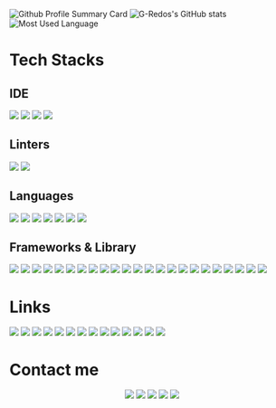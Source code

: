 ![Github Profile Summary Card](https://github-profile-summary-cards.vercel.app/api/cards/profile-details?username=G-Redos&theme=vue&card_width=1500px)
![G-Redos's GitHub stats](https://github-readme-stats.vercel.app/api?username=G-Redos&count_private=true&show_icons=true&include_all_commits=true&card_width=325px)
![Most Used Language](https://github-readme-stats.vercel.app/api/top-langs/?username=G-Redos&card_height=80px&card_width=325px)
# Tech Stacks
## IDE
<div align="left">
  <img src="https://img.shields.io/badge/replit-667881?style=for-the-badge&logo=replit&logoColor=white"/>
  <img src="https://img.shields.io/badge/VIM-%2311AB00.svg?&style=for-the-badge&logo=vim&logoColor=white"/>
  <img src="https://img.shields.io/badge/VSCode-0078D4?style=for-the-badge&logo=visual%20studio%20code&logoColor=white"/>
  <img src="https://img.shields.io/badge/Visual_Studio-5C2D91?style=for-the-badge&logo=visual%20studio&logoColor=white"/>
</div>

## Linters
<div align="left">
  <img src="https://img.shields.io/badge/eslint-3A33D1?style=for-the-badge&logo=eslint&logoColor=white"/>
  <img src="https://img.shields.io/badge/prettier-1A2C34?style=for-the-badge&logo=prettier&logoColor=F7BA3E"/>
</div>

## Languages
<div align="left">
  <img src="https://img.shields.io/badge/CSS3-1572B6?style=for-the-badge&logo=css3&logoColor=white"/>
  <img src="https://img.shields.io/badge/HTML5-E34F26?style=for-the-badge&logo=html5&logoColor=white"/>
  <img src="https://img.shields.io/badge/JavaScript-323330?style=for-the-badge&logo=javascript&logoColor=F7DF1E"/>
  <img src=" 	https://img.shields.io/badge/json-5E5C5C?style=for-the-badge&logo=json&logoColor=white"/>

  <img src="https://img.shields.io/badge/Ruby-CC342D?style=for-the-badge&logo=ruby&logoColor=white"/>
  <img src="https://img.shields.io/badge/Scratch-4D97FF?style=for-the-badge&logo=Scratch&logoColor=white"/>
  <img src="https://img.shields.io/badge/TypeScript-007ACC?style=for-the-badge&logo=typescript&logoColor=white"/>
</div>

## Frameworks & Library
<div align="left">
  <img src="https://img.shields.io/badge/Amazon_AWS-FF9900?style=for-the-badge&logo=amazonaws&logoColor=white"/>
  <img src="https://img.shields.io/badge/Cloudflare-F38020?style=for-the-badge&logo=Cloudflare&logoColor=white"/>
  <img src="https://img.shields.io/badge/Cypress-17202C?style=for-the-badge&logo=cypress&logoColor=white"/>
  <img src="https://img.shields.io/badge/Docker-2CA5E0?style=for-the-badge&logo=docker&logoColor=white"/>
  <img src="https://img.shields.io/badge/Express.js-000000?style=for-the-badge&logo=express&logoColor=white"/>
  <img src="https://img.shields.io/badge/GIT-E44C30?style=for-the-badge&logo=git&logoColor=white"/>
  <img src="https://img.shields.io/badge/GitHub_Actions-2088FF?style=for-the-badge&logo=github-actions&logoColor=white"/>
  <img src="https://img.shields.io/badge/Handlebars.js-f0772b?style=for-the-badge&logo=handlebarsdotjs&logoColor=black"/>
  <img src="https://img.shields.io/badge/Heroku-430098?style=for-the-badge&logo=heroku&logoColor=white"/>
  <img src="https://img.shields.io/badge/Jest-C21325?style=for-the-badge&logo=jest&logoColor=white"/>
  <img src="https://img.shields.io/badge/Jira-0052CC?style=for-the-badge&logo=Jira&logoColor=white"/>
  <img src="https://img.shields.io/badge/jQuery-0769AD?style=for-the-badge&logo=jquery&logoColor=white"/>
  <img src="https://img.shields.io/badge/Markdown-000000?style=for-the-badge&logo=markdown&logoColor=white"/>
  <img src="https://img.shields.io/badge/microsoft%20azure-0089D6?style=for-the-badge&logo=microsoft-azure&logoColor=white"/>
  <img src="https://img.shields.io/badge/MongoDB-4EA94B?style=for-the-badge&logo=mongodb&logoColor=white"/>
  <img src="https://img.shields.io/badge/MySQL-005C84?style=for-the-badge&logo=mysql&logoColor=white"/>
  <img src="https://img.shields.io/badge/Node.js-339933?style=for-the-badge&logo=nodedotjs&logoColor=white"/>
  <img src="https://img.shields.io/badge/npm-CB3837?style=for-the-badge&logo=npm&logoColor=white"/>
  <img src="https://img.shields.io/badge/PostgreSQL-316192?style=for-the-badge&logo=postgresql&logoColor=white"/>
  <img src="https://img.shields.io/badge/Postman-FF6C37?style=for-the-badge&logo=Postman&logoColor=white"/>
  <img src="https://img.shields.io/badge/Sass-CC6699?style=for-the-badge&logo=sass&logoColor=white"/>
  <img src="https://img.shields.io/badge/Tailwind_CSS-38B2AC?style=for-the-badge&logo=tailwind-css&logoColor=white"/>
  <img src="https://img.shields.io/badge/windows%20terminal-4D4D4D?style=for-the-badge&logo=windows%20terminal&logoColor=white"/>
</div>

# Links
<div align="left">
  <a href="https://www.codecademy.com/profiles/G.Redos" target="_blank"><img src="https://img.shields.io/badge/Codecademy-FFF0E5?style=for-the-badge&logo=codecademy&logoColor=303347" 
  target="_blank"></a>
  <a href="https://www.codewars.com/users/g-redos" target="_blank"><img src="https://img.shields.io/badge/Codepen-000000?style=for-the-badge&logo=codepen&logoColor=white" 
  target="_blank"></a>
  <a href="https://www.codewars.com/users/g-redos" target="_blank"><img src="https://img.shields.io/badge/Codewars-B1361E?style=for-the-badge&logo=Codewars&logoColor=white" target="_blank"></a>
  <a href="https://www.codewars.com/users/g-redos" target="_blank"><img src="https://img.shields.io/badge/Coursera-%230056D2.svg?style=for-the-badge&logo=Coursera&logoColor=white" 
  target="_blank"></a>
  <a href="https://www.freecodecamp.org/fcc6f52230a-6d1d-4d58-ad5c-ac1c7eaa67f6" target="_blank"> 
  <img src="https://img.shields.io/badge/Freecodecamp-%23123.svg?&style=for-the-badge&logo=freecodecamp&logoColor=green" 
  target="_blank"></a>
  <a href="https://www.freecodecamp.org/fcc6f52230a-6d1d-4d58-ad5c-ac1c7eaa67f6" target="_blank"> 
  <img src="https://img.shields.io/badge/GeeksforGeeks-298D46?style=for-the-badge&logo=geeksforgeeks&logoColor=white" 
  target="_blank"></a>
  <a href="https://github.com/G-Redos" target="_blank"> 
  <img src="https://img.shields.io/badge/GitHub-100000?style=for-the-badge&logo=github&logoColor=white" 
  target="_blank"></a>
  <a href="https://www.codewars.com/users/g-redos" target="_blank"><img src="https://img.shields.io/badge/LeetCode-000000?style=for-the-badge&logo=LeetCode&logoColor=#d16c06" 
  target="_blank"></a>
  <a href="https://medium.com/@g-redos" target="_blank"><img src="https://img.shields.io/badge/LinkedIn-0077B5?style=for-the-badge&logo=linkedin&logoColor=white"
  target="_blank"></a>
  <a href="https://medium.com/@g-redos" target="_blank"><img src="https://img.shields.io/badge/Medium-12100E?style=for-the-badge&logo=medium&logoColor=white"
  target="_blank"></a>
  <a href="https://www.codecademy.com/profiles/G.Redos" target="_blank"><img src="https://img.shields.io/badge/Pluralsight-F15B2A?style=for-the-badge&logo=Pluralsight&logoColor=white" 
  target="_blank"></a>
  <a href="https://www.codewars.com/users/g-redos" target="_blank"><img src="https://img.shields.io/badge/-Stackoverflow-FE7A16?style=for-the-badge&logo=stack-overflow&logoColor=white" 
  target="_blank"></a>
  <a href="https://www.codewars.com/users/g-redos" target="_blank"><img src="https://img.shields.io/badge/Udemy-EC5252?style=for-the-badge&logo=Udemy&logoColor=white" 
  target="_blank"></a>
  <a href="https://www.codewars.com/users/g-redos" target="_blank"><img src="https://img.shields.io/badge/Wordpress-21759B?style=for-the-badge&logo=wordpress&logoColor=white" 
  target="_blank"></a>
</div>

# Contact me
<div align="center">
  <a href="https://www.linkedin.com/in/gredos/" target="_blank"><img src="https://img.shields.io/badge/Instagram-E4405F?style=for-the-badge&logo=instagram&logoColor=white"
  target="_blank"></a>
  <a href="https://www.linkedin.com/in/gredos/" target="_blank"><img src="https://img.shields.io/badge/LinkedIn-0077B5?style=for-the-badge&logo=linkedin&logoColor=white"
  target="_blank"></a>
  <a href="https://www.linkedin.com/in/gredos/" target="_blank"><img src="https://img.shields.io/badge/Microsoft_Outlook-0078D4?style=for-the-badge&logo=microsoft-outlook&logoColor=white"
  target="_blank"></a>
  <a href="https://www.gregoryredos.com" target="_blank"><img src="https://img.shields.io/badge/Twitter-1DA1F2?style=for-the-badge&logo=twitter&logoColor=white"
  target="_blank"></a>
  <a href="https://www.gregoryredos.com" target="_blank"><img src="https://img.shields.io/badge/website-000000?style=for-the-badge&logo=About.me&logoColor=white"
  target="_blank"></a>
</div>
